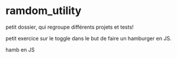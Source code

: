 # ramdom_utility
petit dossier, qui regroupe différents projets et tests!

petit exercice sur le toggle dans le but de faire un hamburger en JS.

hamb en JS 
